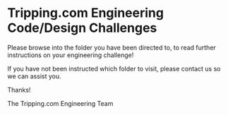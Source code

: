 # Tripping.com Engineering Code/Design Challenges

Please browse into the folder you have been directed to, to read further instructions on your engineering challenge!

If you have not been instructed which folder to visit, please contact us so we can assist you.

Thanks!

The Tripping.com Engineering Team
